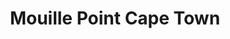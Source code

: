 ---
title: Mouille Point Cape Town
url: /mouille-point-cape-town/
latitude: -33.901
longitude: 18.403
---